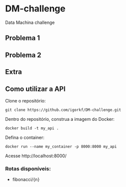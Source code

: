 # DM-challenge
Data Machina challenge 

## Problema 1   

## Problema 2

## Extra

## Como utilizar a API
Clone o repositório:   
```
git clone https://github.com/igorkf/DM-challenge.git
```

Dentro do repositório, construa a imagem do Docker:
```
docker build -t my_api .
```

Defina o container:
```
docker run --name my_container -p 8000:8000 my_api
```

Acesse http://localhost:8000/

### Rotas disponíveis:
- fibonacci/{n}


